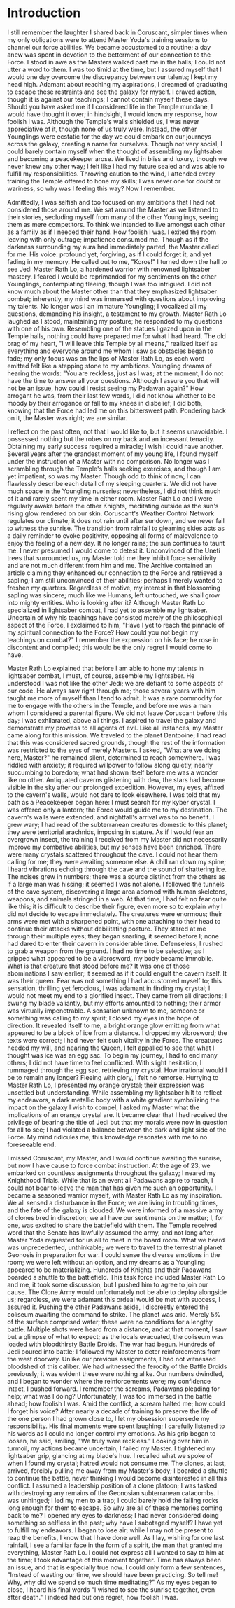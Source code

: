 # Introduction
I still remember the laughter I shared back in Coruscant, simpler times when my only obligations were to attend Master Yoda's training sessions to channel our force abilities.
We became accustomed to a routine; a day anew was spent in devotion to the betterment of our connection to the Force.
I stood in awe as the Masters walked past me in the halls; I could not utter a word to them.
I was too timid at the time, but I assured myself that I would one day overcome the discrepancy between our talents; I kept my head high.
Adamant about reaching my aspirations, I dreamed of graduating to escape these restraints and see the galaxy for myself.
I craved action, though it is against our teachings; I cannot contain myself these days.
Should you have asked me if I considered life in the Temple mundane, I would have thought it over; in hindsight, I would know my response, how foolish I was.
Although the Temple's walls shielded us, I was never appreciative of it, though none of us truly were.
Instead, the other Younglings were ecstatic for the day we could embark on our journeys across the galaxy, creating a name for ourselves.
Though not very social, I could barely contain myself when the thought of assembling my lightsaber and becoming a peacekeeper arose.
We lived in bliss and luxury, though we never knew any other way; I felt like I had my future sealed and was able to fulfill my responsibilities.
Throwing caution to the wind, I attended every training the Temple offered to hone my skills; I was never one for doubt or wariness, so why was I feeling this way?
Now I remember.

Admittedly, I was selfish and too focused on my ambitions that I had not considered those around me.
We sat around the Master as we listened to their stories, secluding myself from many of the other Younglings, seeing them as mere competitors.
To think we intended to live amongst each other as a family as if I needed their hand.
How foolish I was.
I exited the room leaving with only outrage; impatience consumed me.
Though as if the darkness surrounding my aura had immediately parted, the Master called for me.
His voice: profound yet, forgiving, as if I could forget it, and yet fading in my memory.
He called out to me, "Koros!" I turned down the hall to see Jedi Master Rath Lo, a hardened warrior with renowned lightsaber mastery.
I feared I would be reprimanded for my sentiments on the other Younglings, contemplating fleeing, though I was too intrigued.
I did not know much about the Master other than that they emphasized lightsaber combat; inherently, my mind was immersed with questions about improving my talents.
No longer was I an immature Youngling; I vocalized all my questions, demanding his insight, a testament to my growth.
Master Rath Lo laughed as I stood, maintaining my posture; he responded to my questions with one of his own.
Resembling one of the statues I gazed upon in the Temple halls, nothing could have prepared me for what I had heard.
The old brag of my heart, "I will leave this Temple by all means," realized itself as everything and everyone around me whom I saw as obstacles began to fade; my only focus was on the lips of Master Rath Lo, as each word emitted felt like a stepping stone to my ambitions.
Youngling dreams of hearing the words: "You are reckless, just as I was; at the moment, I do not have the time to answer all your questions.
Although I assure you that will not be an issue, how could I resist seeing my Padawan again?" How arrogant he was, from their last few words, I did not know whether to be moody by their arrogance or fall to my knees in disbelief; I did both, knowing that the Force had led me on this bittersweet path.
Pondering back on it, the Master was right; we are similar.

I reflect on the past often, not that I would like to, but it seems unavoidable.
I possessed nothing but the robes on my back and an incessant tenacity.
Obtaining my early success required a miracle; I wish I could have another.
Several years after the grandest moment of my young life, I found myself under the instruction of a Master with no comparison.
No longer was I scrambling through the Temple's halls seeking exercises, and though I am yet impatient, so was my Master.
Though odd to think of now, I can flawlessly describe each detail of my sleeping quarters.
We did not have much space in the Youngling nurseries; nevertheless, I did not think much of it and rarely spent my time in either room.
Master Rath Lo and I were regularly awake before the other Knights, meditating outside as the sun's rising glow rendered on our skin.
Coruscant's Weather Control Network regulates our climate; it does not rain until after sundown, and we never fail to witness the sunrise.
The transition from rainfall to gleaming skies acts as a daily reminder to evoke positivity, opposing all forms of malevolence to enjoy the feeling of a new day.
It no longer rains; the sun continues to taunt me.
I never presumed I would come to detest it.
Unconvinced of the Uneti trees that surrounded us, my Master told me they inhibit force sensitivity and are not much different from him and me.
The Archive contained an article claiming they enhanced our connection to the Force and retrieved a sapling; I am still unconvinced of their abilities; perhaps I  merely wanted to freshen my quarters.
Regardless of motive, my interest in that blossoming sapling was sincere; much like we Humans, left untouched, we shall grow into mighty entities.
Who is looking after it?
Although Master Rath Lo specialized in lightsaber combat, I had yet to assemble my lightsaber.
Uncertain of why his teachings have consisted merely of the philosophical aspect of the Force, I exclaimed to him, "Have I yet to reach the pinnacle of my spiritual connection to the Force?
How could you not begin my teachings on combat?" I remember the expression on his face; he rose in discontent and complied; this would be the only regret I would come to have.

Master Rath Lo explained that before I am able to hone my talents in lightsaber combat, I must, of course, assemble my lightsaber.
He understood I was not like the other Jedi; we are defiant to some aspects of our code.
He always saw right through me; those several years with him taught me more of myself than I tend to admit.
It was a rare commodity for me to engage with the others in the Temple, and before me was a man whom I considered a parental figure.
We did not leave Coruscant before this day; I was exhilarated, above all things.
I aspired to travel the galaxy and demonstrate my prowess to all agents of evil.
Like all instances, my Master came along for this mission.
We traveled to the planet Dantooine; I had read that this was considered sacred grounds, though the rest of the information was restricted to the eyes of merely Masters.
I asked, "What are we doing here, Master?" he remained silent, determined to reach somewhere.
I was riddled with anxiety; it required willpower to follow along quietly, nearly succumbing to boredom; what had shown itself before me was a wonder like no other.
Antiquated caverns glistening with dew, the stars had become visible in the sky after our prolonged expedition.
However, my eyes, affixed to the cavern's walls, would not dare to look elsewhere.
I was told that my path as a Peacekeeper began here: I must search for my kyber crystal.
I was offered only a lantern; the Force would guide me to my destination.
The cavern's walls were extended, and nightfall's arrival was to no benefit.
I grew wary; I had read of the subterranean creatures domestic to this planet; they were territorial arachnids, imposing in stature.
As if I would fear an overgrown insect, the training I received from my Master did not necessarily improve my combative abilities, but my senses have been enriched.
There were many crystals scattered throughout the cave.
I could not hear them calling for me; they were awaiting someone else.
A chill ran down my spine; I heard vibrations echoing through the cave and the sound of shattering ice.
The noises grew in numbers; there was a source distinct from the others as if a large man was hissing; it seemed I was not alone.
I followed the tunnels of the cave system, discovering a large area adorned with human skeletons, weapons, and animals stringed in a web.
At that time, I had felt no fear quite like this; it is difficult to describe their figure, even more so to explain why I did not decide to escape immediately.
The creatures were enormous; their arms were met with a sharpened point, with one attaching to their head to continue their attacks without debilitating posture.
They stared at me through their multiple eyes; they began snarling, it seemed before I; none had dared to enter their cavern in considerable time.
Defenseless, I rushed to grab a weapon from the ground.
I had no time to be selective; as I gripped what appeared to be a vibrosword, my body became immobile.
What is that creature that stood before me?
It was one of those abominations I saw earlier; it seemed as if it could engulf the cavern itself.
It was their queen.
Fear was not something I had accustomed myself to; this sensation, thrilling yet ferocious, I was adamant in finding my crystal; I would not meet my end to a glorified insect.
They came from all directions; I swung my blade valiantly, but my efforts amounted to nothing; their armor was virtually impenetrable.
A sensation unknown to me, someone or something was calling to my spirit; I closed my eyes in the hope of direction.
It revealed itself to me, a bright orange glow emitting from what appeared to be a block of ice from a distance.
I dropped my vibrosword; the texts were correct; I had never felt such vitality in the Force.
The creatures heeded my will, and nearing the Queen, I felt appalled to see that what I thought was ice was an egg sac.
To begin my journey, I had to end many others; I did not have time to feel conflicted.
With slight hesitation, I rummaged through the egg sac, retrieving my crystal.
How irrational would I be to remain any longer?
Fleeing with glory, I felt no remorse.
Hurrying to Master Rath Lo, I presented my orange crystal; their expression was unsettled but understanding.
While assembling my lightsaber hilt to reflect my endeavors, a dark metallic body with a white gradient symbolizing the impact on the galaxy I wish to compel, I asked my Master what the implications of an orange crystal are.
It became clear that I had received the privilege of bearing the title of Jedi but that my morals were now in question for all to see; I had violated a balance between the dark and light side of the Force.
My mind ridicules me; this knowledge resonates with me to no foreseeable end.


I missed Coruscant, my Master, and I would continue awaiting the sunrise, but now I have cause to force combat instruction.
At the age of 23, we embarked on countless assignments throughout the galaxy; I neared my Knighthood Trials.
While that is an event all Padawans aspire to reach, I could not bear to leave the man that has given me such an opportunity.
I became a seasoned warrior myself, with Master Rath Lo as my inspiration.
We all sensed a disturbance in the Force; we are living in troubling times, and the fate of the galaxy is clouded.
We were informed of a massive army of clones bred in discretion; we all have our sentiments on the matter; I, for one, was excited to share the battlefield with them.
The Temple received word that the Senate has lawfully assumed the army, and not long after, Master Yoda requested for us all to meet in the board room.
What we heard was unprecedented, unthinkable; we were to travel to the terrestrial planet Geonosis in preparation for war.
I could sense the diverse emotions in the room; we were left without an option, and my dreams as a Youngling appeared to be materializing.
Hundreds of Knights and their Padawans boarded a shuttle to the battlefield.
This task force included Master Rath Lo and me, it took some discussion, but I pushed him to agree to join our cause.
The Clone Army would unfortunately not be able to deploy alongside us; regardless, we were adamant this ordeal would be met with success, I assured it.
Pushing the other Padawans aside, I discreetly entered the coliseum awaiting the command to strike.
The planet was arid.
Merely 5% of the surface comprised water; these were no conditions for a lengthy battle.
Multiple shots were heard from a distance, and at that moment, I saw but a glimpse of what to expect; as the locals evacuated, the coliseum was loaded with bloodthirsty Battle Droids.
The war had begun.
Hundreds of Jedi poured into battle; I followed my Master to deter reinforcements from the west doorway.
Unlike our previous assignments, I had not witnessed bloodshed of this caliber.
We had witnessed the ferocity of the Battle Droids previously; it was evident these were nothing alike.
Our numbers dwindled, and I began to wonder where the reinforcements were; my confidence intact, I pushed forward.
I remember the screams, Padawans pleading for help; what was I doing?
Unfortunately, I was too immersed in the battle ahead; how foolish I was.
Amid the conflict, a scream halted me; how could I forget his voice?
After nearly a decade of training to preserve the life of the one person I had grown close to, I let my obsession supersede my responsibility.
His final moments were spent laughing; I carefully listened to his words as I could no longer control my emotions.
As his grip began to loosen, he said, smiling, "We truly were reckless." Looking over him in turmoil, my actions became uncertain; I failed my Master.
I tightened my lightsaber grip, glancing at my blade's hue.
I recalled what we spoke of when I found my crystal; hatred would not consume me.
The clones, at last, arrived, forcibly pulling me away from my Master's body; I boarded a shuttle to continue the battle, never thinking I would become disinterested in all this conflict.
I assumed a leadership position of a clone platoon; I was tasked with destroying any remains of the Geonosian subterranean catacombs.
I was unhinged; I led my men to a trap; I could barely hold the falling rocks long enough for them to escape.
So why are all of these memories coming back to me?
I opened my eyes to darkness; I had never considered doing something so selfless in the past; why have I sabotaged myself?
I have yet to fulfill my endeavors.
I began to lose air; while I may not be present to reap the benefits, I know that I have done well.
As I lay, wishing for one last rainfall, I see a familiar face in the form of a spirit, the man that granted me everything, Master Rath Lo.
I could not express all I wanted to say to him at the time; I took advantage of this moment together.
Time has always been an issue, and that is especially true now.
I could only form a few sentences, "Instead of wasting our time, we should have been practicing.
So tell me!
Why, why did we spend so much time meditating?" As my eyes began to close, I heard his final words "I wished to see the sunrise together, even after death." I indeed had but one regret, how foolish I was.
